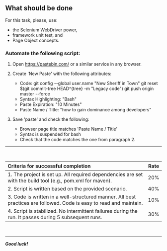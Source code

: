 ## What should be done
For this task, please, use:
- the Selenium WebDriver power, 
- framework unit test, and 
- Page Object concepts. 

### Automate the following script:
1. Open https://pastebin.com/ or a similar service in any browser.
 

2. Create 'New Paste' with the following attributes:
    * Code:
      git config --global user.name  "New Sheriff in Town"
      git reset $(git commit-tree HEAD^{tree} -m "Legacy code")
      git push origin master --force
    * Syntax Highlighting: "Bash"
    * Paste Expiration: "10 Minutes"
    * Paste Name / Title: "how to gain dominance among developers"

   
3. Save 'paste' and check the following:
    * Browser page title matches 'Paste Name / Title'
    * Syntax is suspended for bash
    * Check that the code matches the one from paragraph 2.


***
<br/>

| Criteria for successful completion                                                                                  | Rate |
|:--------------------------------------------------------------------------------------------------------------------|:----:|
| 1. The project is set up. All required dependencies are set with the build tool (e.g., pom.xml for maven).          | 20%  |
| 2. Script is written based on the provided scenario.                                                                | 40%  |
| 3. Code is written in a well-structured manner. All best practices are followed. Code is easy to read and maintain. | 10%  |
| 4. Script is stabilized. No intermittent failures during the run. It passes during 5 subsequent runs.               | 30%  |
<br/>

***



***Good luck!***
